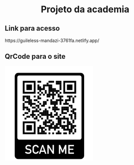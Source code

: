 <h1 align="center"> Projeto da academia </h1>

<h2> Link para acesso </h2>
<p> https://guileless-mandazi-3761fa.netlify.app/ </p>


<h2> QrCode para o site </h2>
<img src="https://raw.githubusercontent.com/Edv-Fendi/PlanetaFitness/main/assets/fotos/QrCode.png">
